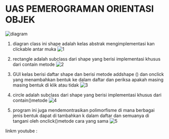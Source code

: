 # UAS PEMEROGRAMAN ORIENTASI OBJEK
![diagram](https://user-images.githubusercontent.com/92783916/212379797-af198244-57e5-447e-b8f0-e2dfc4a88c62.png)
1. diagran class ini shape adalah kelas abstrak mengimplementasi kan clickable antar muka
![1](https://user-images.githubusercontent.com/92783916/212380960-67e2bc36-a668-4b20-b1b9-26b1b754e6c0.png)

2. rectangle adalah subclass dari shape yang berisi implementasi khusus dari contain metode 
![2](https://user-images.githubusercontent.com/92783916/212381133-b8e5d4c8-99d5-4c7f-8737-192e06247144.png)

3. GUI kelas berisi daftar shape dan berisi metode addshape () dan onclick yang menambahkan bentuk ke dalam daftar dan periksa apakah masing masing bentuk di klik atau tidak 
![3](https://user-images.githubusercontent.com/92783916/212381945-4b7da9e6-bb5a-4b3a-8bfc-8ad2a1861520.png)


4. circle adalah subclass dari shape yang berisi implementasi khusus dari contain()metode 
![4](https://user-images.githubusercontent.com/92783916/212382157-0d2e0808-af23-4c3d-9642-2f3c5180789d.png)



5. program ini juga mendemontrasikan polimorfisme di mana berbagai jenis bentuk dapat di tambahkan k dalam daftar dan semuanya di tangani oleh onclick()metode cara yang sama 
![5](https://user-images.githubusercontent.com/92783916/212382497-02376755-9e8b-4aae-9fe6-a8ca8ff4defc.png)

linkm youtube :




